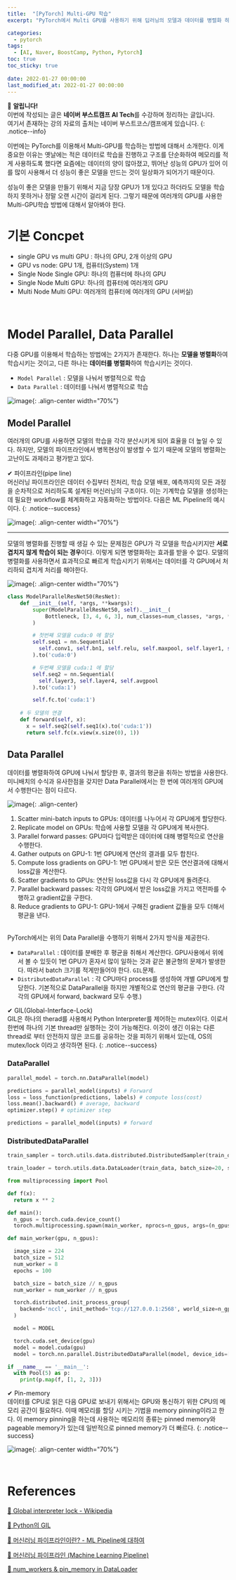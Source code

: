 ```yaml
---
title:  "[PyTorch] Multi-GPU 학습"
excerpt: "PyTorch에서 Multi GPU를 사용하기 위해 딥러닝의 모델과 데이터를 병렬화 하는 과정"

categories:
  - pytorch
tags:
  - [AI, Naver, BoostCamp, Python, Pytorch]
toc: true
toc_sticky: true
 
date: 2022-01-27 00:00:00
last_modified_at: 2022-01-27 00:00:00
---
```

📌 **알립니다!**<br>
이번에 작성되는 글은 **네이버 부스트캠프 AI Tech**를 수강하며 정리하는 글입니다.<br>
여기서 존재하는 강의 자료의 출처는 네이버 부스트코스/캠프에게 있습니다.
{: .notice--info}

이번에는 PyTorch를 이용해서 Multi-GPU를 학습하는 방법에 대해서 소개한다. 이게 중요한 이유는 옛날에는 적은 데이터로 학습을 진행하고 구조를 단순화하여 메모리를 적게 사용하도록 했다면 요즘에는 데이터의 양이 많아졌고, 뛰어난 성능의 GPU가 있어 이를 많이 사용해서 더 성능이 좋은 모델을 만드는 것이 일상화가 되어가기 때문이다.

성능이 좋은 모델을 만들기 위해서 지금 당장 GPU가 1개 있다고 하더라도 모델을 학습하지 못하거나 정말 오랜 시간이 걸리게 된다. 그렇기 때문에 여러개의 GPU를 사용한 Multi-GPU학습 방법에 대해서 알아봐야 한다.

# 기본 Concpet
- single GPU vs multi GPU : 하나의 GPU, 2개 이상의 GPU
- GPU vs node: GPU 1개, 컴퓨터(System) 1개
- Single Node Single GPU: 하나의 컴퓨터에 하나의 GPU
- Single Node Multi GPU: 하나의 컴퓨터에 여러개의 GPU
- Multi Node Multi GPU: 여러개의 컴퓨터에 여러개의 GPU (서버실)

<br>

# Model Parallel, Data Parallel

다중 GPU를 이용해서 학습하는 방법에는 2가지가 존재한다. 하나는 **모델을 병렬화**하여 학습시키는 것이고, 다른 하나는 **데이터를 병렬화**하여 학습시키는 것이다.

- `Model Parallel` : 모델을 나눠서 병렬적으로 학습
- `Data Parallel` : 데이터를 나눠서 병렬적으로 학습

![image](https://user-images.githubusercontent.com/91870042/151470401-d178e4b9-dbba-4990-8d6d-f3610d0fa7c2.png){: .align-center width="70%"}


## Model Parallel

여러개의 GPU를 사용하면 모델의 학습을 각각 분산시키게 되어 효율을 더 높일 수 있다. 하지만, 모델의 파이프라인에서 병목현상이 발생할 수 있기 때문에 모델의 병렬화는 고난이도 과제라고 평가받고 있다.

✔ 파이프라인(pipe line)<br>
머신러닝 파이프라인은 데이터 수집부터 전처리, 학습 모델 배포, 예측까지의 모든 과정을 순차적으로 처리하도록 설계된 머신러닝의 구조이다. 이는 기계학습 모델을 생성하는데 필요한 workflow를 체계화하고 자동화하는 방법이다. 다음은 ML Pipeline의 예시이다.
{: .notice--success}

![image](https://user-images.githubusercontent.com/91870042/151323432-61dff34a-2867-4d55-bb18-eb71014d76ea.png){: .align-center width="70%"}

---

모델의 병렬화를 진행할 때 생길 수 있는 문제점은 GPU가 각 모델을 학습시키지만 **서로 겹치지 않게 학습이 되는 경우**이다. 이렇게 되면 병렬화하는 효과를 받을 수 없다. 모델의 병렬화를 사용하면서 효과적으로 빠르게 학습시키기 위해서는 데이터를 각 GPU에서 처리하되 겹치게 처리를 해야한다.

![image](https://user-images.githubusercontent.com/91870042/151324265-d3096dbd-ebd3-4044-947d-ced1140d01c6.png){: .align-center width="70%"}

```py
class ModelParallelResNet50(ResNet):
    def __init__(self, *args, **kwargs):
        super(ModelParallelResNet50, self).__init__(
            Bottleneck, [3, 4, 6, 3], num_classes=num_classes, *args, **kwargs
        )

        # 첫번째 모델을 cuda:0 에 할당
        self.seq1 = nn.Sequential(
          self.conv1, self.bn1, self.relu, self.maxpool, self.layer1, self.layer2
        ).to('cuda:0')

        # 두번째 모델을 cuda:1 에 할당
        self.seq2 = nn.Sequential(
          self.layer3, self.layer4, self.avgpool
        ).to('cuda:1')

        self.fc.to('cuda:1')
    
    # 두 모델의 연결
    def forward(self, x):
      x = self.seq2(self.seq1(x).to('cuda:1'))
      return self.fc(x.view(x.size(0), 1))
```

## Data Parallel

데이터를 병렬화하여 GPU에 나눠서 할당한 후, 결과의 평균을 취하는 방법을 사용한다. 미니배치의 수식과 유사한점을 갖지만 Data Parallel에서는 한 번에 여러개의 GPU에서 수행한다는 점이 다르다.

![image](https://user-images.githubusercontent.com/91870042/151471838-ca3e1ead-1ec3-4d05-b043-bf02c3cff4a6.png){: .align-center}

1. Scatter mini-batch inputs to GPUs: 데이터를 나누어서 각 GPU에게 할당한다.
2. Replicate model on GPUs: 학습에 사용할 모델을 각 GPU에게 복사한다.
3. Parallel forward passes: GPU마다 입력받은 데이터에 대해 병렬적으로 연산을 수행한다.
4. Gather outputs on GPU-1: 1번 GPU에게 연산의 결과를 모두 합친다. 
5. Compute loss gradients on GPU-1: 1번 GPU에서 받은 모든 연산결과에 대해서 loss값을 계산한다.
6. Scatter gradients to GPUs: 연산된 loss값을 다시 각 GPU에게 돌려준다.
7. Parallel backward passes: 각각의 GPU에서 받은 loss값을 가지고 역전파를 수행하고 gradient값을 구한다.
8. Reduce gradients to GPU-1: GPU-1에서 구해진 gradient 값들을 모두 더해서 평균을 낸다.

<br>
PyTorch에서는 위의 Data Parallel을 수행하기 위해서 2가지 방식을 제공한다.

- `DataParallel` : 데이터를 분배한 후 평균을 취해서 계산한다. GPU사용에서 위에서 볼 수 있듯이 1번 GPU가 혼자서 많이 일하는 것과 같은 불균형의 문제가 발생한다. 따라서 batch 크기를 적게만들어야 한다. `GIL`문제.
- `DistributedDataParallel` : 각 CPU마다 process를 생성하여 개별 GPU에게 할당한다. 기본적으로 DataParallel을 하지만 개별적으로 연산의 평균을 구한다. (각각의 GPU에서 forward, backward 모두 수행.)

✔ GIL(Global-Interface-Lock)<br>
GIL은 하나의 therad를 사용해서 Python Interpreter를 제어하는 mutex이다. 이로서 한번에 하나의 기본 thread만 실행하는 것이 가능해진다. 이것이 생긴 이유는 다른 thread로 부터 안전하지 않은 코드를 공유하는 것을 피하기 위해서 있는데, OS의 mutex/lock 이라고 생각하면 된다.
{: .notice--success}

### DataParallel

```py
parallel_model = torch.nn.DataParallel(model)

predictions = parallel_model(inputs) # Forward
loss = loss_function(predictions, labels) # compute loss(cost)
loss.mean().backward() # average, backward
optimizer.step() # optimizer step

predictions = parallel_model(inputs) # forward
```

### DistributedDataParallel
```py
train_sampler = torch.utils.data.distributed.DistributedSampler(train_data)

train_loader = torch.utils.data.DataLoader(train_data, batch_size=20, shuffle=False, pin_memory=True, num_workers=3, sampler=train_sampler)

from multiprocessing import Pool

def f(x):
  return x ** 2

def main():
  n_gpus = torch.cuda.device_count()
  toroch.multiprocessing.spawn(main_worker, nprocs=n_gpus, args=(n_gpus, ))

def main_worker(gpu, n_gpus):

  image_size = 224
  batch_size = 512
  num_worker = 8
  epochs = 100

  batch_size = batch_size // n_gpus
  num_worker = num_worker // n_gpus

  torch.distributed.init_process_group(
    backend='nccl', init_method='tcp://127.0.0.1:2568', world_size=n_gpus, rank=gpu
  )

  model = MODEL

  torch.cuda.set_device(gpu)
  model = model.cuda(gpu)
  model = torch.nn.parallel.DistributedDataParallel(model, device_ids=[gpu])

if __name__ == '__main__':
  with Pool(5) as p:
    print(p.map(f, [1, 2, 3]))
```

✔ Pin-memory<br>
데이터를 CPU로 읽은 다음 GPU로 보내기 위해서는 GPU와 통신하기 위한 CPU의 메모리 공간이 필요하다. 이때 메모리를 할당 시키는 기법을 memory pinning이라고 한다. 이 memory pinning을 하는데 사용하는 메모리의 종류는 pinned memory와 pageable memory가 있는데 일반적으로 pinned memory가 더 빠르다.
{: .notice--success}

![image](https://user-images.githubusercontent.com/91870042/151473883-06c6c98d-11f0-489b-8957-2c6f8234fb1f.png){: .align-center width="70%"}

<br>

# References

[📘 Global interpreter lock - Wikipedia](https://en.wikipedia.org/wiki/Global_interpreter_lock)

[📘 Python의 GIL](https://kimeuichan.github.io/posts/python-gil/)

[📘 머신러닝 파이프라인이란? - ML Pipeline에 대하여](https://lsjsj92.tistory.com/579)

[📘 머신러닝 파이프라인 (Machine Learning Pipeline)](http://blog.skby.net/%EB%A8%B8%EC%8B%A0%EB%9F%AC%EB%8B%9D-%ED%8C%8C%EC%9D%B4%ED%94%84%EB%9D%BC%EC%9D%B8-machine-learning-pipeline/)

[📘 num_workers & pin_memory in DataLoader](https://cvml.tistory.com/24)
